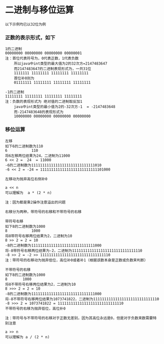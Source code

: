 # 二进制与移位运算

    以下示例均已以32位为例

### 正数的表示形式，如下

    1的二进制
    00000000 00000000 00000000 00000001
    注：首位代表符号为，0代表正数，1代表负数
        所以java中int类型的最大值为2的32次方=2147483647
        而2147483647的二进制表现形式为，一共31位
        1111111 11111111 11111111 11111111
        首位补0则为
        01111111 11111111 11111111 11111111
    
    -1的二进制
    11111111 11111111 11111111 11111111
    注：负数的表现形式为 绝对值的二进制取反加1
        java中int类型的最小值为2的-32次方-1  = -2147483648
        而-2147483648的表现形式为
        10000000 00000000 00000000 00000000

### 移位运算

    左移
    如下6的二进制数为110
    6   		110
    将6左移两位结果为24，二进制为11000
    6 << 2 =  24  =	11000
    -6的二进制数为11111111111111111111111111111010
    -6 << 2 = -24 = 11111111111111111111111111101000
    
    左移动为抛弃高位右侧补0
    
    a << n
    可以理解为  a * (2 * n)
    
    注：因为都是乘2操作注意溢出的问题

    右移分为两种，带符号的右移和不带符号的右移
    
    带符号右移
    如下8的二进制数为1000
    8			1000
    将8带符号右移两位结果为2，二进制为10
    8 >> 2 = 2 = 10
    -8的二进制数为11111111111111111111111111111000
    将-8带符号右移两位结果为-2，二进制为11111111111111111111111111111110
    -8 >> 2 = -2 >> 11111111111111111111111111111110
    注：带符号的右移动为抛弃低位，高位补0或者补1（根据该数本身是正数或负数来判断）
    
    不带符号的右移
    如下8的二进制数为1000
    8		1000
    将8不带符号右移两位结果为2，二进制为10
    8 >>> 2 = 2 = 10
    -8的二进制数为11111111111111111111111111111000
    将-8不带符号右移两位结果为1073741822，二进制为111111111111111111111111111110
    -8 >>> 2 = 1073741822 = 111111111111111111111111111110
    不带符号的右移为抛弃低位，高位补0
    
    注：带符号与不带符号的右移对于正数无差别，因为其高位永远是0，但是对于负数来数需要特别注意
    
    a >> n
    可以理解为 a / (2 * n)

